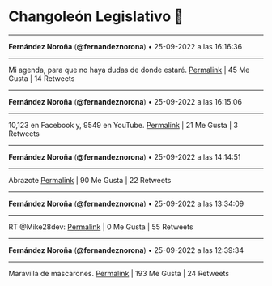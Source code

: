 # Changoleón Legislativo 🙈
*****
**Fernández Noroña** (**@fernandeznorona**) • 25-09-2022 a las 16:16:36
*****
Mi agenda, para que no haya dudas de donde estaré.
[Permalink](https://twitter.com/fernandeznorona/status/1574191171148124160) | 45 Me Gusta | 14 Retweets
*****
**Fernández Noroña** (**@fernandeznorona**) • 25-09-2022 a las 16:15:06
*****
10,123 en Facebook y, 9549 en YouTube.
[Permalink](https://twitter.com/fernandeznorona/status/1574190792221999106) | 21 Me Gusta | 3 Retweets
*****
**Fernández Noroña** (**@fernandeznorona**) • 25-09-2022 a las 14:14:51
*****
Abrazote
[Permalink](https://twitter.com/fernandeznorona/status/1574160529656004608) | 90 Me Gusta | 22 Retweets
*****
**Fernández Noroña** (**@fernandeznorona**) • 25-09-2022 a las 13:34:09
*****
RT @Mike28dev:
[Permalink](https://twitter.com/fernandeznorona/status/1574150287970926592) | 0 Me Gusta | 55 Retweets
*****
**Fernández Noroña** (**@fernandeznorona**) • 25-09-2022 a las 12:39:34
*****
Maravilla de mascarones.
[Permalink](https://twitter.com/fernandeznorona/status/1574136551734480897) | 193 Me Gusta | 24 Retweets